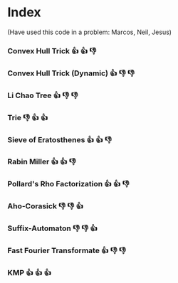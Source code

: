 # Index

(Have used this code in a problem: Marcos, Neil, Jesus)

### Convex Hull Trick :+1: :+1: :-1:
### Convex Hull Trick (Dynamic) :+1: :-1: :-1:
### Li Chao Tree :+1: :-1: :-1:
### Trie :-1: :+1: :+1:
### Sieve of Eratosthenes :+1: :+1: :-1:
### Rabin Miller :+1: :+1: :-1:
### Pollard's Rho Factorization :+1: :+1: :-1:
### Aho-Corasick :-1: :-1: :+1:
### Suffix-Automaton :-1: :-1: :+1:
### Fast Fourier Transformate :+1: :-1: :-1:
### KMP :+1: :+1: :+1:

